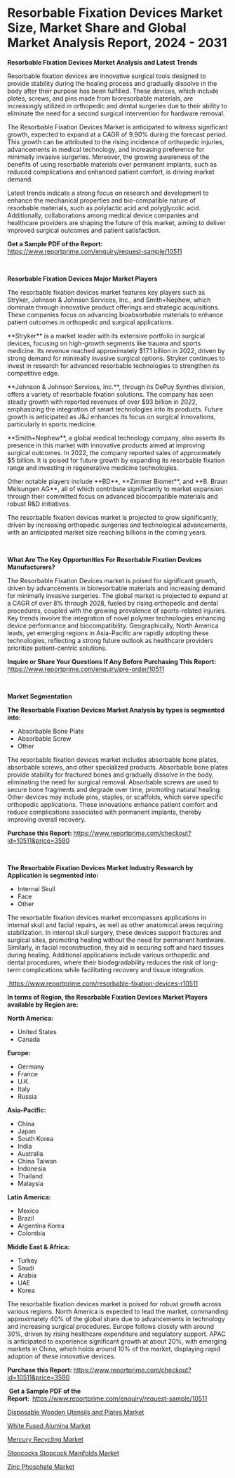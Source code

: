 <p><h1>Resorbable Fixation Devices Market Size, Market Share and Global Market Analysis Report, 2024 - 2031</h1></p><p><strong>Resorbable Fixation Devices Market Analysis and Latest Trends</strong></p>
<p><p>Resorbable fixation devices are innovative surgical tools designed to provide stability during the healing process and gradually dissolve in the body after their purpose has been fulfilled. These devices, which include plates, screws, and pins made from bioresorbable materials, are increasingly utilized in orthopedic and dental surgeries due to their ability to eliminate the need for a second surgical intervention for hardware removal.</p><p>The Resorbable Fixation Devices Market is anticipated to witness significant growth, expected to expand at a CAGR of 9.90% during the forecast period. This growth can be attributed to the rising incidence of orthopedic injuries, advancements in medical technology, and increasing preference for minimally invasive surgeries. Moreover, the growing awareness of the benefits of using resorbable materials over permanent implants, such as reduced complications and enhanced patient comfort, is driving market demand.</p><p>Latest trends indicate a strong focus on research and development to enhance the mechanical properties and bio-compatible nature of resorbable materials, such as polylactic acid and polyglycolic acid. Additionally, collaborations among medical device companies and healthcare providers are shaping the future of this market, aiming to deliver improved surgical outcomes and patient satisfaction.</p></p>
<p><strong>Get a Sample PDF of the Report:&nbsp;</strong> <a href="https://www.reportprime.com/enquiry/request-sample/10511">https://www.reportprime.com/enquiry/request-sample/10511</a></p>
<p>&nbsp;</p>
<p><strong>Resorbable Fixation Devices Major Market Players</strong></p>
<p><p>The resorbable fixation devices market features key players such as Stryker, Johnson & Johnson Services, Inc., and Smith+Nephew, which dominate through innovative product offerings and strategic acquisitions. These companies focus on advancing bioabsorbable materials to enhance patient outcomes in orthopedic and surgical applications.</p><p>**Stryker** is a market leader with its extensive portfolio in surgical devices, focusing on high-growth segments like trauma and sports medicine. Its revenue reached approximately $17.1 billion in 2022, driven by strong demand for minimally invasive surgical options. Stryker continues to invest in research for advanced resorbable technologies to strengthen its competitive edge.</p><p>**Johnson & Johnson Services, Inc.**, through its DePuy Synthes division, offers a variety of resorbable fixation solutions. The company has seen steady growth with reported revenues of over $93 billion in 2022, emphasizing the integration of smart technologies into its products. Future growth is anticipated as J&J enhances its focus on surgical innovations, particularly in sports medicine.</p><p>**Smith+Nephew**, a global medical technology company, also asserts its presence in this market with innovative products aimed at improving surgical outcomes. In 2022, the company reported sales of approximately $5 billion. It is poised for future growth by expanding its resorbable fixation range and investing in regenerative medicine technologies.</p><p>Other notable players include **BD**, **Zimmer Biomet**, and **B. Braun Melsungen AG**, all of which contribute significantly to market expansion through their committed focus on advanced biocompatible materials and robust R&D initiatives.</p><p>The resorbable fixation devices market is projected to grow significantly, driven by increasing orthopedic surgeries and technological advancements, with an anticipated market size reaching billions in the coming years.</p></p>
<p>&nbsp;</p>
<p><strong>What Are The Key Opportunities For Resorbable Fixation Devices Manufacturers?</strong></p>
<p><p>The Resorbable Fixation Devices market is poised for significant growth, driven by advancements in bioresorbable materials and increasing demand for minimally invasive surgeries. The global market is projected to expand at a CAGR of over 8% through 2028, fueled by rising orthopedic and dental procedures, coupled with the growing prevalence of sports-related injuries. Key trends involve the integration of novel polymer technologies enhancing device performance and biocompatibility. Geographically, North America leads, yet emerging regions in Asia-Pacific are rapidly adopting these technologies, reflecting a strong future outlook as healthcare providers prioritize patient-centric solutions.</p></p>
<p><strong>Inquire or Share Your Questions If Any Before Purchasing This Report:</strong> <a href="https://www.reportprime.com/enquiry/pre-order/10511">https://www.reportprime.com/enquiry/pre-order/10511</a></p>
<p>&nbsp;</p>
<p><strong>Market Segmentation</strong></p>
<p><strong>The Resorbable Fixation Devices Market Analysis by types is segmented into:</strong></p>
<p><ul><li>Absorbable Bone Plate</li><li>Absorbable Screw</li><li>Other</li></ul></p>
<p><p>The resorbable fixation devices market includes absorbable bone plates, absorbable screws, and other specialized products. Absorbable bone plates provide stability for fractured bones and gradually dissolve in the body, eliminating the need for surgical removal. Absorbable screws are used to secure bone fragments and degrade over time, promoting natural healing. Other devices may include pins, staples, or scaffolds, which serve specific orthopedic applications. These innovations enhance patient comfort and reduce complications associated with permanent implants, thereby improving overall recovery.</p></p>
<p><strong>Purchase this Report:&nbsp;</strong><a href="https://www.reportprime.com/checkout?id=10511&price=3590">https://www.reportprime.com/checkout?id=10511&price=3590</a></p>
<p>&nbsp;</p>
<p><strong>The Resorbable Fixation Devices Market Industry Research by Application is segmented into:</strong></p>
<p><ul><li>Internal Skull</li><li>Face</li><li>Other</li></ul></p>
<p><p>The resorbable fixation devices market encompasses applications in internal skull and facial repairs, as well as other anatomical areas requiring stabilization. In internal skull surgery, these devices support fractures and surgical sites, promoting healing without the need for permanent hardware. Similarly, in facial reconstruction, they aid in securing soft and hard tissues during healing. Additional applications include various orthopedic and dental procedures, where their biodegradability reduces the risk of long-term complications while facilitating recovery and tissue integration.</p></p>
<p><a href="https://www.reportprime.com/resorbable-fixation-devices-r10511">&nbsp;https://www.reportprime.com/resorbable-fixation-devices-r10511</a></p>
<p><strong>In terms of Region, the Resorbable Fixation Devices Market Players available by Region are:</strong></p>
<p>
    <p> <strong> North America: </strong>
        <ul>
            <li>United States</li>
            <li>Canada</li>
        </ul>
        </p> 
    <p> <strong> Europe: </strong>
        <ul>
            <li>Germany</li>
            <li>France</li>
            <li>U.K.</li>
            <li>Italy</li>
            <li>Russia</li>
        </ul>
        </p> 
    <p> <strong> Asia-Pacific: </strong>
        <ul>
            <li>China</li>
            <li>Japan</li>
            <li>South Korea</li>
            <li>India</li>
            <li>Australia</li>
            <li>China Taiwan</li>
            <li>Indonesia</li>
            <li>Thailand</li>
            <li>Malaysia</li>
        </ul>
        </p> 
    <p> <strong> Latin America: </strong>
        <ul>
            <li>Mexico</li>
            <li>Brazil</li>
            <li>Argentina Korea</li>
            <li>Colombia</li>
        </ul>
        </p> 
    <p> <strong> Middle East & Africa: </strong>
        <ul>
            <li>Turkey</li>
            <li>Saudi</li>
            <li>Arabia</li>
            <li>UAE</li>
            <li>Korea</li>
        </ul>
    </p>
    </p>
<p><p>The resorbable fixation devices market is poised for robust growth across various regions. North America is expected to lead the market, commanding approximately 40% of the global share due to advancements in technology and increasing surgical procedures. Europe follows closely with around 30%, driven by rising healthcare expenditure and regulatory support. APAC is anticipated to experience significant growth at about 20%, with emerging markets in China, which holds around 10% of the market, displaying rapid adoption of these innovative devices.</p></p>
<p><strong>Purchase this Report: </strong><a href="https://www.reportprime.com/checkout?id=10511&price=3590">https://www.reportprime.com/checkout?id=10511&price=3590</a></p>
<p>&nbsp;<strong>Get a Sample PDF of the Report:&nbsp;&nbsp;</strong><a href="https://www.reportprime.com/enquiry/request-sample/10511">https://www.reportprime.com/enquiry/request-sample/10511</a></p>
<p><strong></strong></p>
<p><p><a href="https://issuu.com/reportprime-2/docs/disposable-wooden-utensils-and-plat_11ceaf0677f82c">Disposable Wooden Utensils and Plates Market</a></p><p><a href="https://www.linkedin.com/pulse/white-fused-alumina-market-forecasts-trends-impact-analysis-genie?trackingId=yCvAAOjtQi6Msy54p66Vdw%3D%3D">White Fused Alumina Market</a></p><p><a href="https://issuu.com/reportprime-2/docs/mercury-recycling-market-size-2030._2c94841e9d5e6d">Mercury Recycling Market</a></p><p><a href="https://github.com/Annahawkins697/Market-Research-Report-List-1/blob/main/stopcocks-stopcock-manifolds-market.md">Stopcocks Stopcock Manifolds Market</a></p><p><a href="https://www.linkedin.com/pulse/exploring-zinc-phosphate-market-dynamics-revenue-analysis-growth-bxx9e?trackingId=E%2Ff5yyRUQxi6S%2FSM75w1ig%3D%3D">Zinc Phosphate Market</a></p></p>